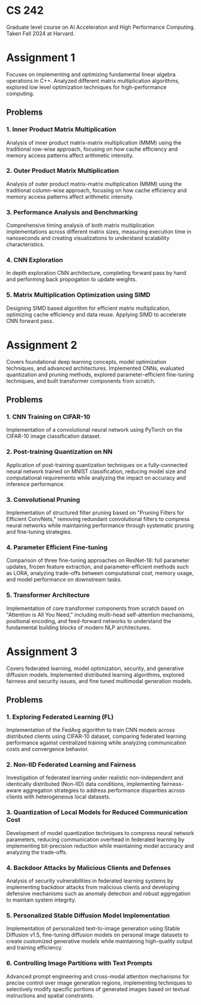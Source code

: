 # CS 242

Graduate level course on AI Acceleration and High Performance Computing. Taken Fall 2024 at Harvard.

# Assignment 1

Focuses on implementing and optimizing fundamental linear algebra operations in C++. Analyzed different matrix multiplication algorithms, explored low level optimization techniques for high-performance computing.

## Problems

### 1. Inner Product Matrix Multiplication
Analysis of inner product matrix-matrix multiplication (MMM) using the traditional row-wise approach, focusing on how cache efficiency and memory access patterns affect arithmetic intensity.

### 2. Outer Product Matrix Multiplication  
Analysis of outer product matrix-matrix multiplication (MMM) using the traditional column-wise approach, focusing on how cache efficiency and memory access patterns affect arithmetic intensity.

### 3. Performance Analysis and Benchmarking
Comprehensive timing analysis of both matrix multiplication implementations across different matrix sizes, measuring execution time in nanoseconds and creating visualizations to understand scalability characteristics.

### 4. CNN Exploration 
In depth exploration CNN architecture, completing forward pass by hand and performing back propogation to update weights. 

### 5. Matrix Multiplication Optimization using SIMD 
Designing SIMD based algorithm for efficient matrix multiplication, optimizing cache efficiency and data reuse. Applying SIMD to accelerate CNN forward pass. 

# Assignment 2

Covers foundational deep learning concepts, model optimization techniques, and advanced architectures. Implemented CNNs, evaluated quantization and pruning methods, explored parameter-efficient fine-tuning techniques, and built transformer components from scratch.

## Problems

### 1. CNN Training on CIFAR-10 
Implementation of a convolutional neural network using PyTorch on the CIFAR-10 image classification dataset.

### 2. Post-training Quantization on NN
Application of post-training quantization techniques on a fully-connected neural network trained on MNIST classification, reducing model size and computational requirements while analyzing the impact on accuracy and inference performance.

### 3. Convolutional Pruning
Implementation of structured filter pruning based on "Pruning Filters for Efficient ConvNets," removing redundant convolutional filters to compress neural networks while maintaining performance through systematic pruning and fine-tuning strategies.

### 4. Parameter Efficient Fine-tuning
Comparison of three fine-tuning approaches on ResNet-18: full parameter updates, frozen feature extraction, and parameter-efficient methods such as LORA, analyzing trade-offs between computational cost, memory usage, and model performance on downstream tasks.

### 5. Transformer Architecture
Implementation of core transformer components from scratch based on "Attention is All You Need," including multi-head self-attention mechanisms, positional encoding, and feed-forward networks to understand the fundamental building blocks of modern NLP architectures.

# Assignment 3 

Covers federated learning, model optimization, security, and generative diffusion models. Implemented distributed learning algorithms, explored fairness and security issues, and fine tuned multimodal generation models.

## Problems

### 1. Exploring Federated Learning (FL)
Implementation of the FedAvg algorithm to train CNN models across distributed clients using CIFAR-10 dataset, comparing federated learning performance against centralized training while analyzing communication costs and convergence behavior.

### 2. Non-IID Federated Learning and Fairness
Investigation of federated learning under realistic non-independent and identically distributed (Non-IID) data conditions, implementing fairness-aware aggregation strategies to address performance disparities across clients with heterogeneous local datasets.

### 3. Quantization of Local Models for Reduced Communication Cost
Development of model quantization techniques to compress neural network parameters, reducing communication overhead in federated learning by implementing bit-precision reduction while maintaining model accuracy and analyzing the trade-offs.

### 4. Backdoor Attacks by Malicious Clients and Defenses
Analysis of security vulnerabilities in federated learning systems by implementing backdoor attacks from malicious clients and developing defensive mechanisms such as anomaly detection and robust aggregation to maintain system integrity.

### 5. Personalized Stable Diffusion Model Implementation
Implementation of personalized text-to-image generation using Stable Diffusion v1.5, fine-tuning diffusion models on personal image datasets to create customized generative models while maintaining high-quality output and training efficiency.

### 6. Controlling Image Partitions with Text Prompts
Advanced prompt engineering and cross-modal attention mechanisms for precise control over image generation regions, implementing techniques to selectively modify specific portions of generated images based on textual instructions and spatial constraints.
